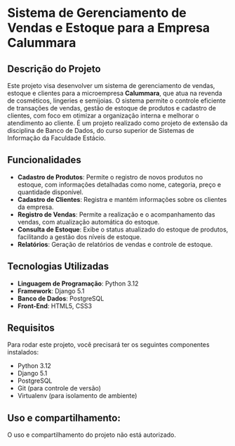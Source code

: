 # Sistema de Gerenciamento de Vendas e Estoque para a Empresa Calummara

## Descrição do Projeto

Este projeto visa desenvolver um sistema de gerenciamento de vendas, estoque e clientes para a microempresa **Calummara**, que atua na revenda de cosméticos, lingeries e semijoias. O sistema permite o controle eficiente de transações de vendas, gestão de estoque de produtos e cadastro de clientes, com foco em otimizar a organização interna e melhorar o atendimento ao cliente.
É um projeto realizado como projeto de extensão da disciplina de Banco de Dados, do curso superior de Sistemas de Informação da Faculdade Estácio.

## Funcionalidades

- **Cadastro de Produtos**: Permite o registro de novos produtos no estoque, com informações detalhadas como nome, categoria, preço e quantidade disponível.
- **Cadastro de Clientes**: Registra e mantém informações sobre os clientes da empresa.
- **Registro de Vendas**: Permite a realização e o acompanhamento das vendas, com atualização automática do estoque.
- **Consulta de Estoque**: Exibe o status atualizado do estoque de produtos, facilitando a gestão dos níveis de estoque.
- **Relatórios**: Geração de relatórios de vendas e controle de estoque.

## Tecnologias Utilizadas

- **Linguagem de Programação**: Python 3.12
- **Framework**: Django 5.1
- **Banco de Dados**: PostgreSQL
- **Front-End**: HTML5, CSS3

## Requisitos

Para rodar este projeto, você precisará ter os seguintes componentes instalados:

- Python 3.12
- Django 5.1
- PostgreSQL
- Git (para controle de versão)
- Virtualenv (para isolamento de ambiente)

## Uso e compartilhamento:

O uso e compartilhamento do projeto não está autorizado.
